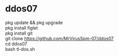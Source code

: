 # ddos07
pkg update && pkg upgrade                       
pkg install figlet                        
pkg install git                         
git clone https://github.com/MrVirusSpm-07/ddos07    
cd ddos07                        
bash tl-dos.sh
